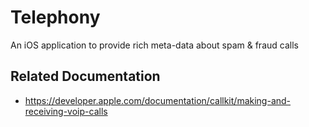 # Telephony
An iOS application to provide rich meta-data about spam &amp; fraud calls

## Related Documentation

- https://developer.apple.com/documentation/callkit/making-and-receiving-voip-calls